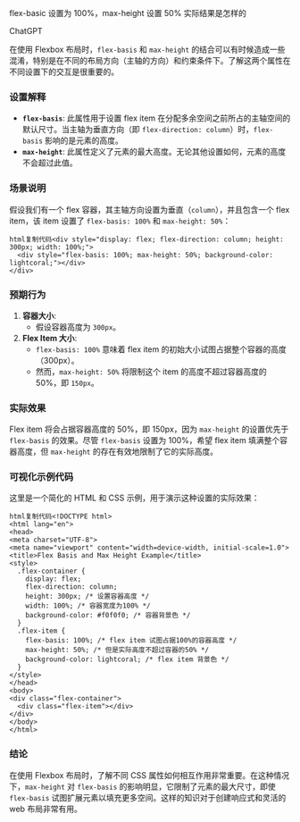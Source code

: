 flex-basic 设置为 100%，max-height 设置 50% 实际结果是怎样的

ChatGPT

在使用 Flexbox 布局时，`flex-basis` 和 `max-height` 的结合可以有时候造成一些混淆，特别是在不同的布局方向（主轴的方向）和约束条件下。了解这两个属性在不同设置下的交互是很重要的。

### 设置解释

- **`flex-basis`**: 此属性用于设置 flex item 在分配多余空间之前所占的主轴空间的默认尺寸。当主轴为垂直方向（即 `flex-direction: column`）时，`flex-basis` 影响的是元素的高度。
- **`max-height`**: 此属性定义了元素的最大高度。无论其他设置如何，元素的高度不会超过此值。

### 场景说明

假设我们有一个 flex 容器，其主轴方向设置为垂直（`column`），并且包含一个 flex item，该 item 设置了 `flex-basis: 100%` 和 `max-height: 50%`：

```
html复制代码<div style="display: flex; flex-direction: column; height: 300px; width: 100%;">
  <div style="flex-basis: 100%; max-height: 50%; background-color: lightcoral;"></div>
</div>
```

### 预期行为

1. **容器大小**:
   - 假设容器高度为 `300px`。
2. **Flex Item 大小**:
   - `flex-basis: 100%` 意味着 flex item 的初始大小试图占据整个容器的高度（300px）。
   - 然而，`max-height: 50%` 将限制这个 item 的高度不超过容器高度的 50%，即 `150px`。

### 实际效果

Flex item 将会占据容器高度的 50%，即 150px，因为 `max-height` 的设置优先于 `flex-basis` 的效果。尽管 `flex-basis` 设置为 100%，希望 flex item 填满整个容器高度，但 `max-height` 的存在有效地限制了它的实际高度。

### 可视化示例代码

这里是一个简化的 HTML 和 CSS 示例，用于演示这种设置的实际效果：

```
html复制代码<!DOCTYPE html>
<html lang="en">
<head>
<meta charset="UTF-8">
<meta name="viewport" content="width=device-width, initial-scale=1.0">
<title>Flex Basis and Max Height Example</title>
<style>
  .flex-container {
    display: flex;
    flex-direction: column;
    height: 300px; /* 设置容器高度 */
    width: 100%; /* 容器宽度为100% */
    background-color: #f0f0f0; /* 容器背景色 */
  }
  .flex-item {
    flex-basis: 100%; /* flex item 试图占据100%的容器高度 */
    max-height: 50%; /* 但是实际高度不超过容器的50% */
    background-color: lightcoral; /* flex item 背景色 */
  }
</style>
</head>
<body>
<div class="flex-container">
  <div class="flex-item"></div>
</div>
</body>
</html>
```

### 结论

在使用 Flexbox 布局时，了解不同 CSS 属性如何相互作用非常重要。在这种情况下，`max-height` 对 `flex-basis` 的影响明显，它限制了元素的最大尺寸，即使 `flex-basis` 试图扩展元素以填充更多空间。这样的知识对于创建响应式和灵活的 web 布局非常有用。
